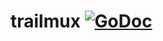 # trailmux [![GoDoc](https://godoc.org/github.com/github.com/crhntr/trailmux?status.svg)](http://godoc.org/github.com/crhntr/trailmux)
